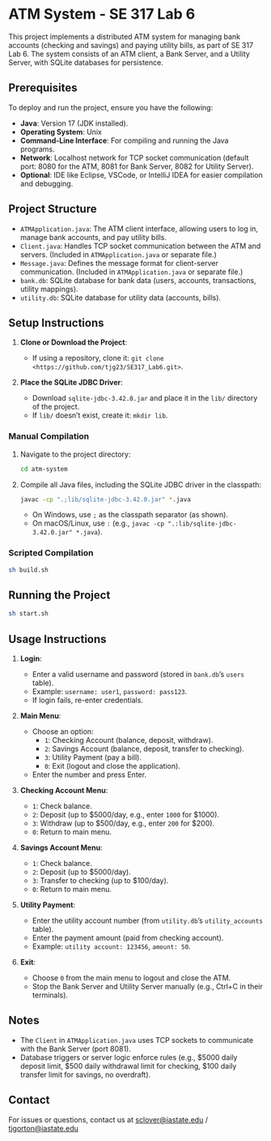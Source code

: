# ATM System - SE 317 Lab 6

This project implements a distributed ATM system for managing bank accounts (checking and savings) and paying utility bills, as part of SE 317 Lab 6. The system consists of an ATM client, a Bank Server, and a Utility Server, with SQLite databases for persistence.

## Prerequisites

To deploy and run the project, ensure you have the following:

- **Java**: Version 17 (JDK installed).
- **Operating System**: Unix
- **Command-Line Interface**: For compiling and running the Java programs.
- **Network**: Localhost network for TCP socket communication (default port: 8080 for the ATM, 8081 for Bank Server, 8082 for Utility Server).
- **Optional**: IDE like Eclipse, VSCode, or IntelliJ IDEA for easier compilation and debugging.

## Project Structure

- `ATMApplication.java`: The ATM client interface, allowing users to log in, manage bank accounts, and pay utility bills.
- `Client.java`: Handles TCP socket communication between the ATM and servers. (Included in `ATMApplication.java` or separate file.)
- `Message.java`: Defines the message format for client-server communication. (Included in `ATMApplication.java` or separate file.)
- `bank.db`: SQLite database for bank data (users, accounts, transactions, utility mappings).
- `utility.db`: SQLite database for utility data (accounts, bills).

## Setup Instructions

1. **Clone or Download the Project**:

   - If using a repository, clone it: `git clone <https://github.com/tjg23/SE317_Lab6.git>`.

2. **Place the SQLite JDBC Driver**:

   - Download `sqlite-jdbc-3.42.0.jar` and place it in the `lib/` directory of the project.
   - If `lib/` doesn’t exist, create it: `mkdir lib`.

### Manual Compilation

1. Navigate to the project directory:

   ```bash
   cd atm-system
   ```

2. Compile all Java files, including the SQLite JDBC driver in the classpath:

   ```bash
   javac -cp ".;lib/sqlite-jdbc-3.42.0.jar" *.java
   ```

   - On Windows, use `;` as the classpath separator (as shown).
   - On macOS/Linux, use `:` (e.g., `javac -cp ".:lib/sqlite-jdbc-3.42.0.jar" *.java`).

### Scripted Compilation

   ```bash
   sh build.sh
   ```

## Running the Project

   ```bash
   sh start.sh
   ```

## Usage Instructions

1. **Login**:

   - Enter a valid username and password (stored in `bank.db`’s `users` table).
   - Example: `username: user1`, `password: pass123`.
   - If login fails, re-enter credentials.

2. **Main Menu**:

   - Choose an option:
     - `1`: Checking Account (balance, deposit, withdraw).
     - `2`: Savings Account (balance, deposit, transfer to checking).
     - `3`: Utility Payment (pay a bill).
     - `0`: Exit (logout and close the application).
   - Enter the number and press Enter.

3. **Checking Account Menu**:

   - `1`: Check balance.
   - `2`: Deposit (up to $5000/day, e.g., enter `1000` for $1000).
   - `3`: Withdraw (up to $500/day, e.g., enter `200` for $200).
   - `0`: Return to main menu.

4. **Savings Account Menu**:

   - `1`: Check balance.
   - `2`: Deposit (up to $5000/day).
   - `3`: Transfer to checking (up to $100/day).
   - `0`: Return to main menu.

5. **Utility Payment**:

   - Enter the utility account number (from `utility.db`’s `utility_accounts` table).
   - Enter the payment amount (paid from checking account).
   - Example: `utility account: 123456`, `amount: 50`.

6. **Exit**:

   - Choose `0` from the main menu to logout and close the ATM.
   - Stop the Bank Server and Utility Server manually (e.g., Ctrl+C in their terminals).

## Notes

- The `Client` in `ATMApplication.java` uses TCP sockets to communicate with the Bank Server (port 8081).
- Database triggers or server logic enforce rules (e.g., $5000 daily deposit limit, $500 daily withdrawal limit for checking, $100 daily transfer limit for savings, no overdraft).

## Contact

For issues or questions, contact us at <sclover@iastate.edu> / <tjgorton@iastate.edu>